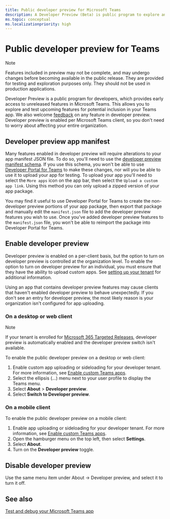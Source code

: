```yaml
---
title: Public developer preview for Microsoft Teams
description: A Developer Preview (Beta) is public program to explore and test upcoming features for potential inclusion in your Microsoft Teams app.
ms.topic: conceptual
ms.localizationpriority: high
---
```

# Public developer preview for Teams

>[!NOTE]
>Features included in preview may not be complete, and may undergo changes before becoming available in the public release. They are provided for testing and exploration purposes only. They should not be used in production applications.

Developer Preview is a public program for developers, which provides early access to unreleased features in Microsoft Teams. This allows you to explore and test upcoming features for potential inclusion in your Teams app. We also welcome [feedback](~/feedback.md) on any feature in developer preview. Developer preview is enabled per Microsoft Teams client, so you don't need to worry about affecting your entire organization.

## Developer preview app manifest

Many features enabled in developer preview will require alterations to your app manifest JSON file. To do so, you'll need to use the [developer preview manifest schema](~/resources/schema/manifest-schema-dev-preview.md). If you use this schema, you won't be able to use [Developer Portal for Teams](~/concepts/build-and-test/teams-developer-portal.md) to make these changes, nor will you be able to use it to upload your app for testing. To upload your app you'll need to select the `More apps` icon on the app bar, then select the `Upload a custom app link`. Using this method you can only upload a zipped version of your app package.

You may find it useful to use Developer Portal for Teams to create the non-developer preview portions of your app package, then export that package and manually edit the `manifest.json` file to add the developer preview features you wish to use. Once you've added developer preview features to the `manifest.json` file, you won't be able to reimport the package into Developer Portal for Teams.

## Enable developer preview

Developer preview is enabled on a per-client basis, but the option to turn on developer preview is controlled at the organization level. To enable the option to turn on developer preview for an individual, you must ensure that they have the ability to upload custom apps. See [setting up your tenant](~/concepts/build-and-test/prepare-your-o365-tenant.md) for additional information.

Using an app that contains developer preview features may cause clients that haven't enabled developer preview to behave unexpectedly. If you don't see an entry for developer preview, the most likely reason is your organization isn't configured for app uploading.

### On a desktop or web client

> [!NOTE]
> If your tenant is enrolled for [Microsoft 365 Targeted Releases](/microsoft-365/admin/manage/release-options-in-office-365), developer preview is automatically enabled and the developer preview switch isn't available.

To enable the public developer preview on a desktop or web client:

1. Enable custom app uploading or sideloading for your developer tenant. For more information, see [Enable custom Teams apps](../../concepts/build-and-test/prepare-your-o365-tenant.md#enable-custom-teams-apps-and-turn-on-custom-app-uploading).
1. Select the ellipsis (...) menu next to your user profile to display the Teams menu.
1. Select **About** > **Developer preview**.
1. Select **Switch to Developer preview**.

### On a mobile client

To enable the public developer preview on a mobile client:

1. Enable app uploading or sideloading for your developer tenant. For more information, see [Enable custom Teams apps](../../concepts/build-and-test/prepare-your-o365-tenant.md#enable-custom-teams-apps-and-turn-on-custom-app-uploading).
1. Open the hamburger menu on the top left, then select **Settings**.
1. Select **About**.
1. Turn on the **Developer preview** toggle.

## Disable developer preview

Use the same menu item under About → Developer preview, and select it to turn it off.

## See also

[Test and debug your Microsoft Teams app](~/concepts/build-and-test/debug.md)

